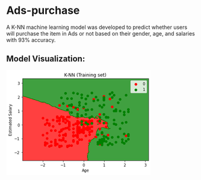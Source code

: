 # Ads-purchase
A K-NN machine learning model was developed to predict whether users will purchase the item in Ads or not based on their gender, age, and salaries with 93% accuracy.

## Model Visualization:
![Training set results visualization](https://github.com/hedayaahmed/Ads-purchase/blob/main/Training.png)
